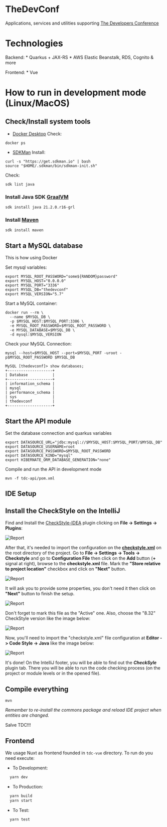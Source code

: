 # TheDevConf

Applications, services and utilities supporting [The Developers Conference](https://thedevconf.com)

# Technologies

Backend:
    * Quarkus + JAX-RS
    * AWS Elastic Beanstalk, RDS, Cognito & more
    
Frontend: 
    * Vue

# How to run in development mode (Linux/MacOS)

## Check/Install system tools
* [Docker Desktop](https://docs.docker.com/get-docker/)
Check:
```shell
docker ps
```
* [SDKMan](https://sdkman.io/)
Install:
```shell
curl -s "https://get.sdkman.io" | bash
source "$HOME/.sdkman/bin/sdkman-init.sh"
```

Check:
```shell
sdk list java
```

### Install Java SDK [GraalVM](https://www.graalvm.org/)
```shell
sdk install java 21.2.0.r16-grl
```

### Install [Maven](https://sdkman.io/sdks#maven)
```shell
sdk install maven
```

## Start a MySQL database

This is how using Docker

Set mysql variables:
```shell
export MYSQL_ROOT_PASSWORD="some${RANDOM}password"
export MYSQL_HOST="0.0.0.0"
export MYSQL_PORT="3336"
export MYSQL_DB="thedevconf"
export MYSQL_VERSION="5.7"

```

Start a MySQL container:
```shell
docker run --rm \
  --name $MYSQL_DB \
  -p $MYSQL_HOST:$MYSQL_PORT:3306 \
  -e MYSQL_ROOT_PASSWORD=$MYSQL_ROOT_PASSWORD \
  -e MYSQL_DATABASE=$MYSQL_DB \
  -d mysql:$MYSQL_VERSION
```

Check your MySQL Connection:
```shell
mysql --host=$MYSQL_HOST --port=$MYSQL_PORT -uroot -p$MYSQL_ROOT_PASSWORD $MYSQL_DB
```

```
MySQL [thedevconf]> show databases;
+--------------------+
| Database           |
+--------------------+
| information_schema |
| mysql              |
| performance_schema |
| sys                |
| thedevconf         |
+--------------------+
```

## Start the API module

Set the database connection and quarkus variables
```shell
export DATASOURCE_URL="jdbc:mysql://$MYSQL_HOST:$MYSQL_PORT/$MYSQL_DB"
export DATASOURCE_USERNAME=root
export DATASOURCE_PASSWORD=$MYSQL_ROOT_PASSWORD
export DATASOURCE_KIND="mysql"
export HIBERNATE_ORM_DATABASE_GENERATION="none"
```

Compile and run the API in development mode
```shell
mvn -f tdc-api/pom.xml
```


## IDE Setup

## Install the CheckStyle on the IntelliJ

Find and Install the [CheckStyle-IDEA](https://plugins.jetbrains.com/plugin/1065-checkstyle-idea) plugin clicking on **File -> Settings -> Plugins**:

![Report](imgs/checkstyle-idea-plugin-intellij.png)

After that, it's needed to import the configuration on the [**checkstyle.xml**]((checkstyle.xml)) on the root directory of the project. Go to **File -> Settings -> Tools -> Checkstyle** and go to **Configuration File** then click on the **Add** button (**+** signal at right), browse to the **checkstyle.xml** file. Mark the **"Store relative to project location"** checkbox and click on **"Next"** button.

![Report](imgs/checkstyle-idea-plugin-settings-01.png)

It will ask you to provide some properties, you don't need it then click on **"Next"** button to finish the setup.

![Report](imgs/checkstyle-idea-plugin-settings-02.png)

Don't forget to mark this file as the "Active" one. Also, choose the "8.32" CheckStyle version like the image below:

![Report](imgs/checkstyle-idea-plugin-settings-03.png)

Now, you'll need to import the "checkstyle.xml" file configuration at **Editor -> Code Style -> Java** like the image below:

![Report](imgs/checkstyle-idea-plugin-settings-04.png)

It's done! On the IntelliJ footer, you will be able to find out the ***CheckSyle*** plugin tab. There you will be able to run the code checking process (on the project or module levels or in the opened file).

## Compile everything
```
mvn
```

*Remember to re-install the commons package and reload IDE project when entities are changed.*


Salve TDC!!!

## Frontend

We usage Nuxt as frontend founded in `tdc-vue` directory. To run do you need execute:

- To Development:

```bash
  yarn dev
```

- To Production:

```bash
  yarn build
  yarn start
```

- To Test:

```bash
  yarn test
```
